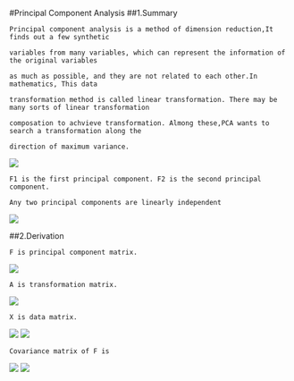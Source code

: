 #Principal Component Analysis
##1.Summary

    Principal component analysis is a method of dimension reduction,It finds out a few synthetic 
    
    variables from many variables, which can represent the information of the original variables 
    
    as much as possible, and they are not related to each other.In mathematics, This data 
    
    transformation method is called linear transformation. There may be many sorts of linear transformation
    
    composation to achvieve transformation. Almong these,PCA wants to search a transformation along the 
    
    direction of maximum variance.
    
<img src="http://chart.googleapis.com/chart?cht=tx&chl=Var(F_%7B1%7D)%3EVar(F_%7B2%7D)%3E......%3EVar(F_%7Bp%7D)" style="border:none;" />
    
    F1 is the first principal component. F2 is the second principal component.
    
    Any two principal components are linearly independent
    
<img src="http://chart.googleapis.com/chart?cht=tx&chl=Cov(F_%7B1%7D%2CF_%7B2%7D)%20%3D%200" style="border:none;" />

##2.Derivation
    
    F is principal component matrix.
    
<img src="http://chart.googleapis.com/chart?cht=tx&chl=F%3D%5BF_%7B1%7D%2CF_%7B2%7D%2C...%2CF_%7Bp%7D%5D" style="border:none;" />

    A is transformation matrix.
    
<img src="http://chart.googleapis.com/chart?cht=tx&chl=A%3D%5BA_%7B1%7D%2CA_%7B2%7D%2C...%2CA_%7Bp%7D%5D" style="border:none;" />

    X is data matrix.
    
<img src="http://chart.googleapis.com/chart?cht=tx&chl=X%3D%5BX_%7B1%7D%2CX_%7B2%7D%2C...%2CX_%7Bp%7D%5D" style="border:none;" />

<img src="http://chart.googleapis.com/chart?cht=tx&chl=F%3DAX" style="border:none;" />
    
    Covariance matrix of F is 
    
<img src="http://chart.googleapis.com/chart?cht=tx&chl=Var(F)%3DVar(AX)%3DE%5B(AX-E(AX))(AX-E(AX))%5E%7BT%7D%5D" style="border:none;" />
    
<img src="http://chart.googleapis.com/chart?cht=tx&chl=%3DAE%5B(X-E(X))(X-E(X))%5E%7BT%7D%5DA%5E%7BT%7D" style="border:none;" />
